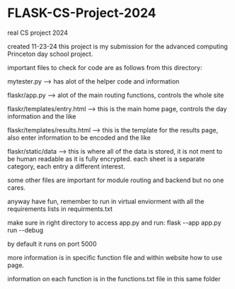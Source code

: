 # FLASK-CS-Project-2024
 real CS project 2024 

created 11-23-24 this project is my submission for the advanced computing Princeton day school project. 


important files to check for code are as follows from this directory: 

mytester.py --> has alot of the helper code and information 

flaskr/app.py --> alot of the main routing functions, controls the whole site 

flaskr/templates/entry.html --> this is the main home page, controls the day information and the like 

flaskr/templates/results.html --> this is the template for the results page, also enter information to be encoded and the like 

flaskr/static/data --> this is where all of the data is stored, it is not ment to be human readable as it is fully encrypted. 
each sheet is a separate category, each entry a different interest. 


some other files are important for module routing and backend but no one cares. 

anyway have fun, remember to run in virtual enviorment with all the requirements lists in requirments.txt


make sure in right directory to access app.py and run: 
flask --app app.py run --debug 

by default it runs on port 5000


more information is in specific function file and within website how to use page. 

information on each function is in the functions.txt file in this same folder